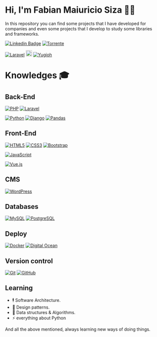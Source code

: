 # Hi, I'm Fabian Maiuricio Siza 🧔🏻

In this repository you can find some projects that I have developed for companies and even some projects that I develop to study some libraries and frameworks.

[![Linkedin Badge](https://img.shields.io/badge/-Fabian%20Mauricio%20Siza%20Paladines-blue?style=flat-square&logo=Linkedin&logoColor=white&link=https://www.linkedin.com/in/fabian-mauricio-siza-paladines/)](https://www.linkedin.com/in/fabian-mauricio-siza-paladines/)
[![Torrente](https://img.shields.io/twitter/url?label=TorrenteSoftware&logo=Telegraph&logoColor=blue&style=social&url=https%3A%2F%2Fgithub.com%2Ftorrentesofware)](https://github.com/torrentesofware/)

[![Laravel](https://img.shields.io/twitter/url?color=12&label=Gaming&logo=Nintendo%203DS&style=flat-square&url=https%3A%2F%2Fgithub.com%2Ffabiansiza994)](https://github.com/fabiansiza994/)
<img src='https://apprecs.org/gp/images/app-icons/300/78/com.okasoft.ygodeck.jpg' alt='Duelist' width='20'>
[![Yugioh](https://img.shields.io/badge/-Duelist-339933?style=flat-square&logo=Yu-gi-oh&logoColor=white&link=https://github.com/fabiansiza994/)](https://github.com/fabiansiza994/)
# Knowledges :mortar_board:
## Back-End
[![PHP](https://img.shields.io/badge/-PHP-777BB4?style=flat-square&logo=php&logoColor=white&link=https://github.com/fabiansiza994/)](https://github.com/fabiansiza994/)
[![Laravel](https://img.shields.io/badge/-Laravel-FF2D20?style=flat-square&logo=laravel&logoColor=white&link=https://github.com/fabiansiza994/)](https://github.com/fabiansiza994/)

[![Python](https://img.shields.io/badge/-Python-339933?style=flat-square&logo=Python&logoColor=white&link=https://github.com/fabiansiza994/)](https://github.com/fabiansiza994/)
[![Django](https://img.shields.io/badge/-Django-339933?style=flat-square&logo=Django&logoColor=white&link=https://github.com/fabiansiza994/)](https://github.com/fabiansiza994/)
[![Pandas](https://img.shields.io/badge/-Pandas-339933?style=flat-square&logo=Pandas&logoColor=white&link=https://github.com/fabiansiza994/)](https://github.com/fabiansiza994/)

## Front-End
[![HTML5](https://img.shields.io/badge/-HTML5-E34F26?style=flat-square&logo=html5&logoColor=white&link=https://github.com/fabiansiza994/)](https://github.com/fabiansiza994/)
[![CSS3](https://img.shields.io/badge/-CSS3-1572B6?style=flat-square&logo=css3&link=https://github.com/fabiansiza994/)](https://github.com/fabiansiza994/)
[![Bootstrap](https://img.shields.io/badge/-Bootstrap-563D7C?style=flat-square&logo=bootstrap&link=https://github.com/fabiansiza994/)](https://github.com/fabiansiza994/)

[![JavaScript](https://img.shields.io/badge/-JavaScript-black?style=flat-square&logo=javascript&link=https://github.com/fabiansiza994/)](https://github.com/fabiansiza994/)

[![Vue.js](https://img.shields.io/badge/-Vuejs-black?style=flat-square&logo=vue.js&link=https://github.com/fabiansiza994/)](https://github.com/fabiansiza994/)

## CMS
[![WordPress](https://img.shields.io/badge/-WordPress-21759B?style=flat-square&logo=wordpress&link=https://github.com/fabiansiza994/)](https://github.com/fabiansiza994/)

## Databases
[![MySQL](https://img.shields.io/badge/-MySQL-4479A1?style=flat-square&logo=mysql&logoColor=white&link=https://github.com/fabiansiza994/)](https://github.com/fabiansiza994/)
[![PostgreSQL](https://img.shields.io/badge/-PostgreSQL-336791?style=flat-square&logo=postgresql&link=https://github.com/fabiansiza994/)](https://github.com/fabiansiza994/)

## Deploy
[![Docker](https://img.shields.io/badge/-Docker-black?style=flat-square&logo=docker&link=https://github.com/fabiansiza994/)](https://github.com/fabiansiza994/)
[![Digital Ocean](https://img.shields.io/badge/-DigitalOcean-17158e?style=flat-square&logo=digitalocean&link=https://github.com/fabiansiza994/)](https://github.com/fabiansiza994/)

## Version control
[![Git](https://img.shields.io/badge/-Git-black?style=flat-square&logo=git&link=https://github.com/fabiansiza994/)](https://github.com/fabiansiza994/)
[![GitHub](https://img.shields.io/badge/-GitHub-181717?style=flat-square&logo=github&link=https://github.com/fabiansiza994/)](https://github.com/fabiansiza994/)
## Learning
- 🕴 Software Architecture.
- 🎯 Design patterns.
- 🧩 Data structures & Algorithms.
- ⚡ everything about Python

And all the above mentioned, always learning new ways of doing things.

